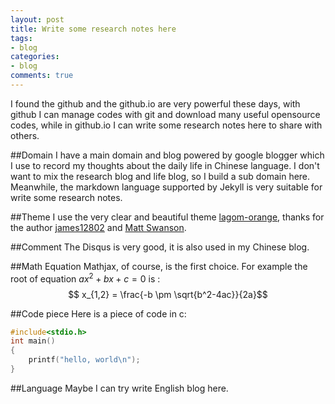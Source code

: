 ```yaml
---
layout: post
title: Write some research notes here
tags:
- blog
categories:
- blog
comments: true
---
```


I found the github and the github.io are very powerful these days, with github I can manage codes with git and download many useful opensource codes, while in github.io I can write some research notes here to share with others.

##Domain
I have a main domain and blog powered by google blogger which I use to record my thoughts about the daily life in Chinese language. I don't want to mix the research blog and life blog, so I build a sub domain here. Meanwhile, the markdown language supported by Jekyll is very suitable for write some research notes.

##Theme 
I use the very clear and beautiful theme [lagom-orange](http://github.com/james12802/lagom-orange), thanks for the author [james12802](http://james12802.co.uk/) and [Matt Swanson](http://www.mdswanson.com/). 

##Comment
The Disqus is very good, it is also used in my Chinese blog.

##Math Equation
Mathjax, of course, is the first choice.  For example the root of equation $ax^2+bx+c=0$ is :
$$ x_{1,2} = \frac{-b \pm \sqrt{b^2-4ac}}{2a}$$

##Code piece
Here is a piece of code in c:

```c
#include<stdio.h>
int main()
{
    printf("hello, world\n");
}
```

##Language
Maybe I can try write English blog here.


